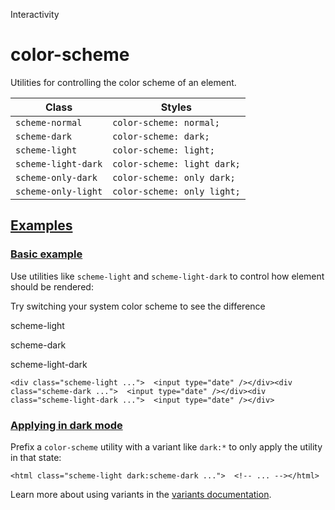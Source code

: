 <!--$-->

<!--/$-->

Interactivity

# color-scheme

Utilities for controlling the color scheme of an element.

| Class               | Styles                      |
| ------------------- | --------------------------- |
| `scheme-normal`     | `color-scheme: normal;`     |
| `scheme-dark`       | `color-scheme: dark;`       |
| `scheme-light`      | `color-scheme: light;`      |
| `scheme-light-dark` | `color-scheme: light dark;` |
| `scheme-only-dark`  | `color-scheme: only dark;`  |
| `scheme-only-light` | `color-scheme: only light;` |

## [Examples](#examples)

### [Basic example](#basic-example)

Use utilities like `scheme-light` and `scheme-light-dark` to control how element should be rendered:

Try switching your system color scheme to see the difference

scheme-light

scheme-dark

scheme-light-dark

```
<div class="scheme-light ...">  <input type="date" /></div><div class="scheme-dark ...">  <input type="date" /></div><div class="scheme-light-dark ...">  <input type="date" /></div>
```

### [Applying in dark mode](#applying-in-dark-mode)

Prefix <!-- -->a<!-- --> `color-scheme` utility with a variant like<!-- --> `dark:*` to only apply the utility in that state:

```
<html class="scheme-light dark:scheme-dark ...">  <!-- ... --></html>
```

Learn more about using variants in the [variants documentation](/docs/hover-focus-and-other-states).

<!--$-->

<!--/$-->
